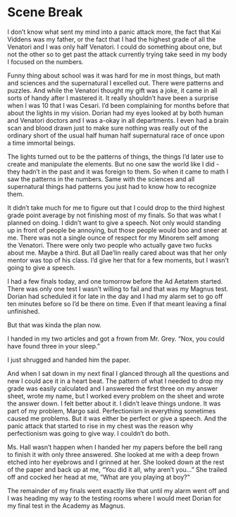 #  Scene Break

I don’t know what sent my mind into a panic attack more, the fact that Kai
Viddens was my father, or the fact that I had the highest grade of all the
Venatori and I was only half Venatori. I could do something about one, but not
the other so to get past the attack currently trying take seed in my body I
focused on the numbers.

Funny thing about school was it was hard for me in most things, but math and
sciences and the supernatural I excelled out. There were patterns and puzzles.
And while the Venatori thought my gift was a joke, it came in all sorts of handy
after I mastered it. It really shouldn’t have been a surprise when I was 10 that
I was Cesari. I’d been complaining for months before that about the lights in my
vision. Dorian had my eyes looked at by both human and Venatori doctors and I
was a-okay in all departments. I even had a brain scan and blood drawn just to
make sure nothing was really out of the ordinary short of the usual half human
half supernatural race of once upon a time immortal beings.

The lights turned out to be the patterns of things, the things I’d later use to
create and manipulate the elements. But no one saw the world like I did - they
hadn’t in the past and it was foreign to them. So when it came to math I saw the
patterns in the numbers. Same with the sciences and all supernatural things had
patterns you just had to know how to recognize them.

It didn’t take much for me to figure out that I could drop to the third highest
grade point average by not finishing most of my finals. So that was what I
planned on doing. I didn’t want to give a speech. Not only would standing up in
front of people be annoying, but those people would boo and sneer at me. There
was not a single ounce of respect for my Minorem self among the Venatori. There
were only two people who actually gave two fucks about me. Maybe a third. But
all Dae’lin really cared about was that her only mentor was top of his class.
I’d give her that for a few moments, but I wasn’t going to give a speech.

I had a few finals today, and one tomorrow before the Ad Aetatem started. There
was only one test I wasn’t willing to fail and that was my Magnus test. Dorian
had scheduled it for late in the day and I had my alarm set to go off ten
minutes before so I’d be there on time. Even if that meant leaving a final
unfinished.

But that was kinda the plan now.

I handed in my two articles and got a frown from Mr. Grey. “Nox, you could have
found three in your sleep.”

I just shrugged and handed him the paper.

And when I sat down in my next final I glanced through all the questions and new
I could ace it in a heart beat. The pattern of what I needed to drop my grade
was easily calculated and I answered the first three on my answer sheet, wrote
my name, but I worked every problem on the sheet and wrote the answer down. I
felt better about it. I didn’t leave things undone. It was part of my problem,
Margo said. Perfectionism in everything sometimes caused me problems. But it was
either be perfect or give a speech. And the panic attack that started to rise in
my chest was the reason why perfectionism was going to give way. I couldn’t do
both.

Ms. Hall wasn’t happen when I handed her my papers before the bell rang to
finish it with only three answered. She looked at me with a deep frown etched
into her eyebrows and I grinned at her. She looked down at the rest of the paper
and back up at me, “You did it all, why aren’t you…” She trailed off and cocked
her head at me, “What are you playing at boy?”

The remainder of my finals went exactly like that until my alarm went off and I
was heading my way to the testing rooms where I would meet Dorian for my final
test in the Academy as Magnus.

